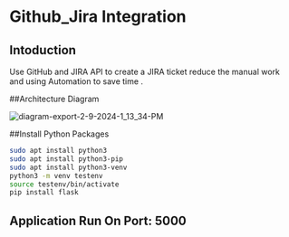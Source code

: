 # Github_Jira Integration

## Intoduction
Use GitHub and JIRA API to create a JIRA ticket reduce the manual work and using Automation to save time .

##Architecture Diagram

![diagram-export-2-9-2024-1_13_34-PM](https://github.com/Vaibhavpatil4744/Github_Jira/assets/114900029/811fb2d1-8774-4b47-84ad-98aca190be8d)

##Install  Python Packages

```bash
sudo apt install python3
sudo apt install python3-pip
sudo apt install python3-venv
python3 -m venv testenv
source testenv/bin/activate
pip install flask
```


## Application Run On Port: 5000

